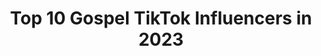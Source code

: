 ---
title: Top 10 Gospel TikTok Influencers in 2023
description: >-
  Find top gospel TikTok influencers in 2023. Most popular hashtags: #fyp #jesus #christian #peace.
platform: TikTok
hits: 398
text_top: Discover the top-rated TikTok influencers on inBeat.
text_bottom: Our database holds 398 TikTok influencers like this for you to connect with.
profiles:
  - username: "souls4jesus"
    fullname: >-
      ❤️TEAM✝️JESUS🥰
    bio: >-
      JESUS is 👑 ✝️Let's Spread Gospel TOGETHER❤️ 📖SALVATION OF SOULS🥰
    location: "United States"
    followers: 55100
    engagement: 3697
    commentsToLikes: 0.155950
    id: ckbkdus3u44sh0j23ndabv6fy
    verified: false
    hashtags: "#heaven, #lord, #god, #fyp"
  - username: "zach.waters"
    fullname: >-
      Zach Waters!
    bio: >-
      INSTA & YOUTUBE ☝🏻 You can’t ban the Gospel. Join the REVIVAL🔥
    location: "United States"
    followers: 271000
    engagement: 2293
    commentsToLikes: 0.019421
    id: ck9c3hcrxpocp0j78o2s1w4xy
    verified: false
    hashtags: "#christian, #fyp, #love, #jesuslovesyou"
  - username: "xx3n1xx"
    fullname: >-
      3N1
    bio: >-
      Spreading the Gospel of Jesus Christ ⬇Social Media⬇️
    location: "United States"
    followers: 668800
    engagement: 2850
    commentsToLikes: 0.058940
    id: ck8w1j3rn21uh0j788q3myjvh
    verified: false
    hashtags: "#foryoupage, #foryou, #tiktok, #feature"
  - username: "realpastorjeff"
    fullname: >-
      Pastor Jeff
    bio: >-
      I preach the Gospel of Jesus Christ! ✝️
    location: "United States"
    followers: 99200
    engagement: 2713
    commentsToLikes: 0.084243
    id: ckbleh1n58k930j23w2g6grzn
    verified: false
    hashtags: "#fyp, #collegegotmelike, #heaven, #faith"
  - username: "stonymarvels1"
    fullname: >-
      Antonio Williams
    bio: >-
      “Food Gospels” Moderator 😇 Check out my website 🖥 Follow me on IG & YT 😃
    location: "United States"
    followers: 66100
    engagement: 2155
    commentsToLikes: 0.046638
    id: ckaclz4edhmos0i785hvia67q
    verified: false
    hashtags: "#easy, #diy, #fyp, #stonymarvels"
  - username: "treydolphin"
    fullname: >-
      pi
    bio: >-
      episode five • midnight gospel • high🏜 you are infinite🏖 thank you for 400k🍀
    location: "United States"
    followers: 457500
    engagement: 1284
    commentsToLikes: 0.038328
    id: ckb0pbr8jf7j00j23hl7s46el
    verified: false
    hashtags: "#xyzabc, #foryoupage, #protests, #blacklivesmatter"
  - username: "mike14wilke"
    fullname: >-
      user843082
    bio: >-
      G.O.S.P.E.L God. Our. Sins. Paying. Everyone. Life.
    location: "United States"
    followers: 4838
    engagement: 2315
    commentsToLikes: 0.024978
    id: ckan1teuqx7hu0i782540stre
    verified: false
    hashtags: ""
  - username: "cottycotton"
    fullname: >-
      Cotty Cotton
    bio: >-
      spreading positivity & gospel U will see my GSD jackson we share account 😂
    location: "United States"
    followers: 6423
    engagement: 1505
    commentsToLikes: 0.178441
    id: ckd6yipgcwi5q0j23z3ns6qu2
    verified: false
    hashtags: "#germanshepherd, #jackson, #gsd, #steelers"
  - username: "enzocontieri"
    fullname: >-
      EnzoContieri
    bio: >-
      YOUTUBE : Enzo Contieri CEO em Gospelizar as trends ME SEGUE NO INSTAGRAM ⤵️
    location: "Brazil"
    followers: 848700
    engagement: 2645
    commentsToLikes: 0.006036
    id: ck8se1opkhwq70j7869f2ycqt
    verified: false
    hashtags: ""
  - username: "gospel309"
    fullname: >-
      gospel309
    bio: >-
      Vídeos Gospel para alegra seu dia☺️
    location: "Brazil"
    followers: 12900
    engagement: 2092
    commentsToLikes: 0.011648
    id: ck9k8b7hi8bqq0j78evgxdw9h
    verified: false
    hashtags: "#isadorapompeo, #bomdia, #jesus, #tiktoktravel"
---